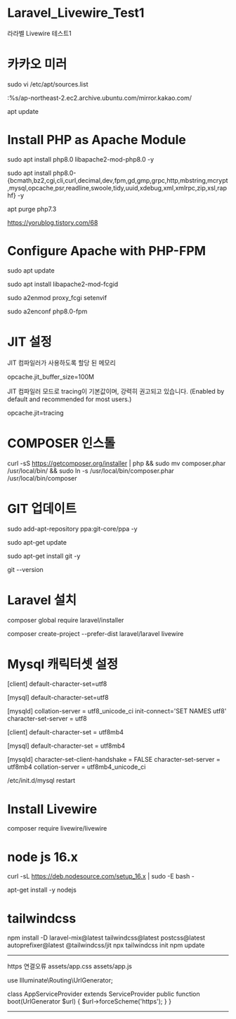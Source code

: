 # Laravel_Livewire_Test1
라라벨 Livewire 테스트1

# 카카오 미러
sudo vi /etc/apt/sources.list

:%s/ap-northeast-2.ec2.archive.ubuntu.com/mirror.kakao.com/

apt update

# Install PHP as Apache Module
sudo apt install php8.0 libapache2-mod-php8.0 -y

sudo apt install php8.0-{bcmath,bz2,cgi,cli,curl,decimal,dev,fpm,gd,gmp,grpc,http,mbstring,mcrypt,mysql,opcache,psr,readline,swoole,tidy,uuid,xdebug,xml,xmlrpc,zip,xsl,raphf} -y

apt purge php7.3

https://yorublog.tistory.com/68

# Configure Apache with PHP-FPM
sudo apt update

sudo apt install libapache2-mod-fcgid

sudo a2enmod proxy_fcgi setenvif

sudo a2enconf php8.0-fpm

# JIT 설정
JIT 컴파일러가 사용하도록 할당 된 메모리

opcache.jit_buffer_size=100M

JIT 컴파일러 모드로 tracing이 기본값이며, 강력히 권고되고 있습니다. (Enabled by default and recommended for most users.)

opcache.jit=tracing

# COMPOSER 인스톨
curl -sS https://getcomposer.org/installer | php && sudo mv composer.phar /usr/local/bin/ && sudo ln -s /usr/local/bin/composer.phar /usr/local/bin/composer

# GIT 업데이트
sudo add-apt-repository ppa:git-core/ppa -y

sudo apt-get update

sudo apt-get install git -y

git --version


# Laravel 설치
composer global require laravel/installer

composer create-project --prefer-dist laravel/laravel livewire

# Mysql 캐릭터셋 설정
[client]
default-character-set=utf8

[mysql]
default-character-set=utf8

[mysqld]
collation-server = utf8_unicode_ci
init-connect='SET NAMES utf8'
character-set-server = utf8


[client]
default-character-set = utf8mb4

[mysql]
default-character-set = utf8mb4

[mysqld]
character-set-client-handshake = FALSE
character-set-server = utf8mb4
collation-server = utf8mb4_unicode_ci

/etc/init.d/mysql restart

# Install Livewire
composer require livewire/livewire

# node js 16.x
curl -sL https://deb.nodesource.com/setup_16.x | sudo -E bash -

apt-get install -y nodejs

# tailwindcss
npm install -D laravel-mix@latest tailwindcss@latest postcss@latest autoprefixer@latest @tailwindcss/jit
npx tailwindcss init
npm update

***************************************************************************************************
https 연결오류
assets/app.css 
assets/app.js

use Illuminate\Routing\UrlGenerator;

class AppServiceProvider extends ServiceProvider
    public function boot(UrlGenerator $url)
    {
        $url->forceScheme('https');
    }
}
***************************************************************************************************
